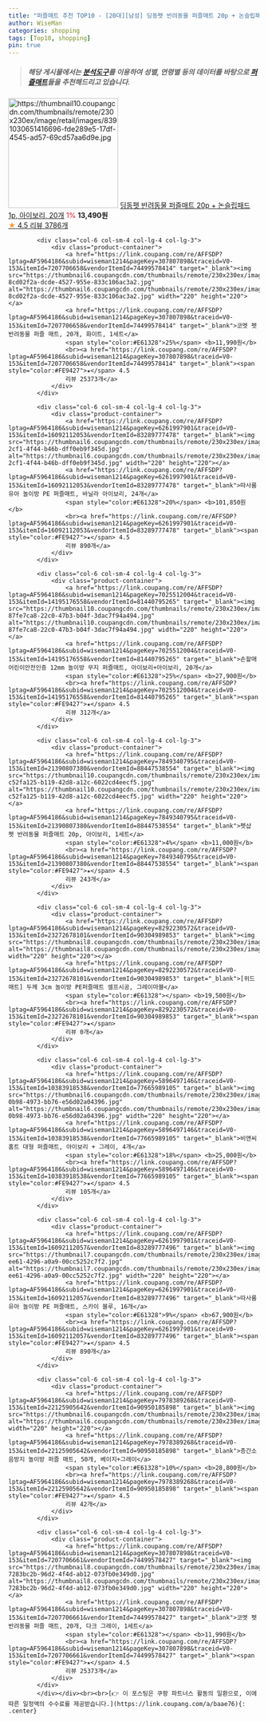 ```yaml
---
title: "퍼즐매트 추천 TOP10 - [20대][남성] 딩동펫 반려동물 퍼즐매트 20p + 논슬립패드 1p, 아이보리, 20개"
author: WiseMan
categories: shopping
tags: [Top10, shopping]
pin: true
---
```


> ##### 해당 게시물에서는 [**분석도구**](https://itemscout.io/)를 이용하여 **성별**, **연령별** 등의 데이터를 바탕으로 [**퍼즐매트**](https://link.coupang.com/a/baae76)들을 추천해드리고 있습니다.
<div class="container"><div class="row">
            <div class="col-6 col-sm-4 col-lg-4 col-lg-3">
                <div class="product-container">
                    <a href="https://link.coupang.com/re/AFFSDP?lptag=AF5964186&subid=wiseman1214&pageKey=7093593754&traceid=V0-153&itemId=17921389334&vendorItemId=70252387373" target="_blank"><img src="https://thumbnail10.coupangcdn.com/thumbnails/remote/230x230ex/image/retail/images/8391030651416696-fde289e5-17df-4545-ad57-69cd57aa6d9e.jpg" alt="https://thumbnail10.coupangcdn.com/thumbnails/remote/230x230ex/image/retail/images/8391030651416696-fde289e5-17df-4545-ad57-69cd57aa6d9e.jpg" width="220" height="220"></a>
                    <a href="https://link.coupang.com/re/AFFSDP?lptag=AF5964186&subid=wiseman1214&pageKey=7093593754&traceid=V0-153&itemId=17921389334&vendorItemId=70252387373" target="_blank">딩동펫 반려동물 퍼즐매트 20p + 논슬립패드 1p, 아이보리, 20개</a>
                    <span style="color:#E61328">1%</span> <b>13,490원</b>
                    <br><a href="https://link.coupang.com/re/AFFSDP?lptag=AF5964186&subid=wiseman1214&pageKey=7093593754&traceid=V0-153&itemId=17921389334&vendorItemId=70252387373" target="_blank"><span style="color:#FE9427">★</span> 4.5
                    리뷰 3786개</a>
                </div>
            </div>
            
            <div class="col-6 col-sm-4 col-lg-4 col-lg-3">
                <div class="product-container">
                    <a href="https://link.coupang.com/re/AFFSDP?lptag=AF5964186&subid=wiseman1214&pageKey=307807898&traceid=V0-153&itemId=7207706658&vendorItemId=74499578414" target="_blank"><img src="https://thumbnail6.coupangcdn.com/thumbnails/remote/230x230ex/image/retail/images/1461593174126922-8cd02f2a-dcde-4527-955e-833c106ac3a2.jpg" alt="https://thumbnail6.coupangcdn.com/thumbnails/remote/230x230ex/image/retail/images/1461593174126922-8cd02f2a-dcde-4527-955e-833c106ac3a2.jpg" width="220" height="220"></a>
                    <a href="https://link.coupang.com/re/AFFSDP?lptag=AF5964186&subid=wiseman1214&pageKey=307807898&traceid=V0-153&itemId=7207706658&vendorItemId=74499578414" target="_blank">코멧 펫 반려동물 퍼즐 매트, 20개, 화이트, 1세트</a>
                    <span style="color:#E61328">25%</span> <b>11,990원</b>
                    <br><a href="https://link.coupang.com/re/AFFSDP?lptag=AF5964186&subid=wiseman1214&pageKey=307807898&traceid=V0-153&itemId=7207706658&vendorItemId=74499578414" target="_blank"><span style="color:#FE9427">★</span> 4.5
                    리뷰 25373개</a>
                </div>
            </div>
            
            <div class="col-6 col-sm-4 col-lg-4 col-lg-3">
                <div class="product-container">
                    <a href="https://link.coupang.com/re/AFFSDP?lptag=AF5964186&subid=wiseman1214&pageKey=6261997901&traceid=V0-153&itemId=16092112053&vendorItemId=83289777478" target="_blank"><img src="https://thumbnail6.coupangcdn.com/thumbnails/remote/230x230ex/image/retail/images/2022/09/28/14/3/ef8160d3-2cf1-4f44-b46b-dff0eb9f345d.jpg" alt="https://thumbnail6.coupangcdn.com/thumbnails/remote/230x230ex/image/retail/images/2022/09/28/14/3/ef8160d3-2cf1-4f44-b46b-dff0eb9f345d.jpg" width="220" height="220"></a>
                    <a href="https://link.coupang.com/re/AFFSDP?lptag=AF5964186&subid=wiseman1214&pageKey=6261997901&traceid=V0-153&itemId=16092112053&vendorItemId=83289777478" target="_blank">따사룸 유아 놀이방 PE 퍼즐매트, 바닐라 아이보리, 24개</a>
                    <span style="color:#E61328">20%</span> <b>101,850원</b>
                    <br><a href="https://link.coupang.com/re/AFFSDP?lptag=AF5964186&subid=wiseman1214&pageKey=6261997901&traceid=V0-153&itemId=16092112053&vendorItemId=83289777478" target="_blank"><span style="color:#FE9427">★</span> 4.5
                    리뷰 890개</a>
                </div>
            </div>
            
            <div class="col-6 col-sm-4 col-lg-4 col-lg-3">
                <div class="product-container">
                    <a href="https://link.coupang.com/re/AFFSDP?lptag=AF5964186&subid=wiseman1214&pageKey=7025512004&traceid=V0-153&itemId=14195176558&vendorItemId=81440795265" target="_blank"><img src="https://thumbnail10.coupangcdn.com/thumbnails/remote/230x230ex/image/retail/images/875427761443586-87fe7ca8-22c0-47b3-b04f-3dac7f94a494.jpg" alt="https://thumbnail10.coupangcdn.com/thumbnails/remote/230x230ex/image/retail/images/875427761443586-87fe7ca8-22c0-47b3-b04f-3dac7f94a494.jpg" width="220" height="220"></a>
                    <a href="https://link.coupang.com/re/AFFSDP?lptag=AF5964186&subid=wiseman1214&pageKey=7025512004&traceid=V0-153&itemId=14195176558&vendorItemId=81440795265" target="_blank">손할매 어린이안전인증 12mm 놀이방 무지 퍼즐매트, 아이보리+아이보리, 20개</a>
                    <span style="color:#E61328">25%</span> <b>27,900원</b>
                    <br><a href="https://link.coupang.com/re/AFFSDP?lptag=AF5964186&subid=wiseman1214&pageKey=7025512004&traceid=V0-153&itemId=14195176558&vendorItemId=81440795265" target="_blank"><span style="color:#FE9427">★</span> 4.5
                    리뷰 312개</a>
                </div>
            </div>
            
            <div class="col-6 col-sm-4 col-lg-4 col-lg-3">
                <div class="product-container">
                    <a href="https://link.coupang.com/re/AFFSDP?lptag=AF5964186&subid=wiseman1214&pageKey=7849340795&traceid=V0-153&itemId=21390807380&vendorItemId=88447538554" target="_blank"><img src="https://thumbnail10.coupangcdn.com/thumbnails/remote/230x230ex/image/retail/images/713621103048301-c52fa125-b119-42d8-a12c-6022cd4eecf5.jpg" alt="https://thumbnail10.coupangcdn.com/thumbnails/remote/230x230ex/image/retail/images/713621103048301-c52fa125-b119-42d8-a12c-6022cd4eecf5.jpg" width="220" height="220"></a>
                    <a href="https://link.coupang.com/re/AFFSDP?lptag=AF5964186&subid=wiseman1214&pageKey=7849340795&traceid=V0-153&itemId=21390807380&vendorItemId=88447538554" target="_blank">펫샵 펫 반려동물 퍼즐매트 20p, 아이보리, 1세트</a>
                    <span style="color:#E61328">4%</span> <b>11,000원</b>
                    <br><a href="https://link.coupang.com/re/AFFSDP?lptag=AF5964186&subid=wiseman1214&pageKey=7849340795&traceid=V0-153&itemId=21390807380&vendorItemId=88447538554" target="_blank"><span style="color:#FE9427">★</span> 4.5
                    리뷰 243개</a>
                </div>
            </div>
            
            <div class="col-6 col-sm-4 col-lg-4 col-lg-3">
                <div class="product-container">
                    <a href="https://link.coupang.com/re/AFFSDP?lptag=AF5964186&subid=wiseman1214&pageKey=8292230572&traceid=V0-153&itemId=23272678101&vendorItemId=90304989853" target="_blank"><img src="https://thumbnail8.coupangcdn.com/thumbnails/remote/230x230ex/image/vendor_inventory/3b96/7e3f9858ffe375a9ae0ca86ca2697f7dd7ba052c79920709d1dc70966cd0.jpg" alt="https://thumbnail8.coupangcdn.com/thumbnails/remote/230x230ex/image/vendor_inventory/3b96/7e3f9858ffe375a9ae0ca86ca2697f7dd7ba052c79920709d1dc70966cd0.jpg" width="220" height="220"></a>
                    <a href="https://link.coupang.com/re/AFFSDP?lptag=AF5964186&subid=wiseman1214&pageKey=8292230572&traceid=V0-153&itemId=23272678101&vendorItemId=90304989853" target="_blank">[위드매트] 두께 3cm 놀이방 PE퍼즐매트 셀프시공, 그레이마블</a>
                    <span style="color:#E61328"></span> <b>19,500원</b>
                    <br><a href="https://link.coupang.com/re/AFFSDP?lptag=AF5964186&subid=wiseman1214&pageKey=8292230572&traceid=V0-153&itemId=23272678101&vendorItemId=90304989853" target="_blank"><span style="color:#FE9427">★</span> 
                    리뷰 0개</a>
                </div>
            </div>
            
            <div class="col-6 col-sm-4 col-lg-4 col-lg-3">
                <div class="product-container">
                    <a href="https://link.coupang.com/re/AFFSDP?lptag=AF5964186&subid=wiseman1214&pageKey=5896497146&traceid=V0-153&itemId=10383918538&vendorItemId=77665989105" target="_blank"><img src="https://thumbnail6.coupangcdn.com/thumbnails/remote/230x230ex/image/retail/images/2021/07/23/13/5/7f5210b0-0b98-4973-bb76-e56d02a04396.jpg" alt="https://thumbnail6.coupangcdn.com/thumbnails/remote/230x230ex/image/retail/images/2021/07/23/13/5/7f5210b0-0b98-4973-bb76-e56d02a04396.jpg" width="220" height="220"></a>
                    <a href="https://link.coupang.com/re/AFFSDP?lptag=AF5964186&subid=wiseman1214&pageKey=5896497146&traceid=V0-153&itemId=10383918538&vendorItemId=77665989105" target="_blank">비앤씨 홈트 대형 퍼즐매트, 아이보리 + 그레이, 4개</a>
                    <span style="color:#E61328">18%</span> <b>25,000원</b>
                    <br><a href="https://link.coupang.com/re/AFFSDP?lptag=AF5964186&subid=wiseman1214&pageKey=5896497146&traceid=V0-153&itemId=10383918538&vendorItemId=77665989105" target="_blank"><span style="color:#FE9427">★</span> 4.5
                    리뷰 105개</a>
                </div>
            </div>
            
            <div class="col-6 col-sm-4 col-lg-4 col-lg-3">
                <div class="product-container">
                    <a href="https://link.coupang.com/re/AFFSDP?lptag=AF5964186&subid=wiseman1214&pageKey=6261997901&traceid=V0-153&itemId=16092112057&vendorItemId=83289777496" target="_blank"><img src="https://thumbnail7.coupangcdn.com/thumbnails/remote/230x230ex/image/retail/images/2022/09/28/14/1/0356735b-ee61-4296-a0a9-00cc5252c7f2.jpg" alt="https://thumbnail7.coupangcdn.com/thumbnails/remote/230x230ex/image/retail/images/2022/09/28/14/1/0356735b-ee61-4296-a0a9-00cc5252c7f2.jpg" width="220" height="220"></a>
                    <a href="https://link.coupang.com/re/AFFSDP?lptag=AF5964186&subid=wiseman1214&pageKey=6261997901&traceid=V0-153&itemId=16092112057&vendorItemId=83289777496" target="_blank">따사룸 유아 놀이방 PE 퍼즐매트, 스카이 블루, 16개</a>
                    <span style="color:#E61328">9%</span> <b>67,900원</b>
                    <br><a href="https://link.coupang.com/re/AFFSDP?lptag=AF5964186&subid=wiseman1214&pageKey=6261997901&traceid=V0-153&itemId=16092112057&vendorItemId=83289777496" target="_blank"><span style="color:#FE9427">★</span> 4.5
                    리뷰 890개</a>
                </div>
            </div>
            
            <div class="col-6 col-sm-4 col-lg-4 col-lg-3">
                <div class="product-container">
                    <a href="https://link.coupang.com/re/AFFSDP?lptag=AF5964186&subid=wiseman1214&pageKey=7978389268&traceid=V0-153&itemId=22125905642&vendorItemId=90950185898" target="_blank"><img src="https://thumbnail6.coupangcdn.com/thumbnails/remote/230x230ex/image/vendor_inventory/b01b/3d6bb8abaa817dbdb7bd3faed2f20590ef04fb9d5b1e2790b9843f9068a1.jpg" alt="https://thumbnail6.coupangcdn.com/thumbnails/remote/230x230ex/image/vendor_inventory/b01b/3d6bb8abaa817dbdb7bd3faed2f20590ef04fb9d5b1e2790b9843f9068a1.jpg" width="220" height="220"></a>
                    <a href="https://link.coupang.com/re/AFFSDP?lptag=AF5964186&subid=wiseman1214&pageKey=7978389268&traceid=V0-153&itemId=22125905642&vendorItemId=90950185898" target="_blank">층간소음방지 놀이방 퍼즐 매트, 50개, 베이지+그레이</a>
                    <span style="color:#E61328">10%</span> <b>28,800원</b>
                    <br><a href="https://link.coupang.com/re/AFFSDP?lptag=AF5964186&subid=wiseman1214&pageKey=7978389268&traceid=V0-153&itemId=22125905642&vendorItemId=90950185898" target="_blank"><span style="color:#FE9427">★</span> 4.5
                    리뷰 42개</a>
                </div>
            </div>
            
            <div class="col-6 col-sm-4 col-lg-4 col-lg-3">
                <div class="product-container">
                    <a href="https://link.coupang.com/re/AFFSDP?lptag=AF5964186&subid=wiseman1214&pageKey=307807898&traceid=V0-153&itemId=7207706661&vendorItemId=74499578427" target="_blank"><img src="https://thumbnail8.coupangcdn.com/thumbnails/remote/230x230ex/image/retail/images/1463039329717130-7283bc2b-96d2-4f4d-ab12-073fb0e349d0.jpg" alt="https://thumbnail8.coupangcdn.com/thumbnails/remote/230x230ex/image/retail/images/1463039329717130-7283bc2b-96d2-4f4d-ab12-073fb0e349d0.jpg" width="220" height="220"></a>
                    <a href="https://link.coupang.com/re/AFFSDP?lptag=AF5964186&subid=wiseman1214&pageKey=307807898&traceid=V0-153&itemId=7207706661&vendorItemId=74499578427" target="_blank">코멧 펫 반려동물 퍼즐 매트, 20개, 다크 그레이, 1세트</a>
                    <span style="color:#E61328"></span> <b>11,990원</b>
                    <br><a href="https://link.coupang.com/re/AFFSDP?lptag=AF5964186&subid=wiseman1214&pageKey=307807898&traceid=V0-153&itemId=7207706661&vendorItemId=74499578427" target="_blank"><span style="color:#FE9427">★</span> 4.5
                    리뷰 25373개</a>
                </div>
            </div>
            </div></div><br><br>[👉 이 포스팅은 쿠팡 파트너스 활동의 일환으로, 이에 따른 일정액의 수수료를 제공받습니다.](https://link.coupang.com/a/baae76){: .center}